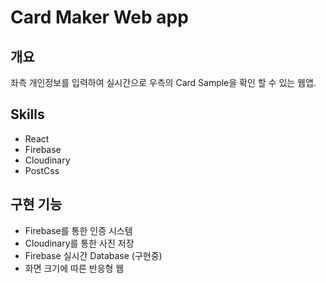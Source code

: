 # Card Maker Web app

## 개요
좌측 개인정보를 입력하여 실시간으로 우측의 Card Sample을 확인 할 수 있는 웹앱.

## Skills
- React
- Firebase
- Cloudinary
- PostCss


## 구현 기능
- Firebase를 통한 인증 시스템
- Cloudinary를 통한 사진 저장
- Firebase 실시간 Database (구현중)
- 화면 크기에 따른 반응형 웹
